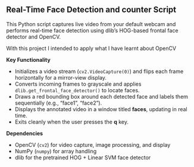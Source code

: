 ## Real-Time Face Detection  and counter Script

This Python script captures live video from your default webcam and performs real-time face detection using dlib’s HOG-based frontal face detector and OpenCV.

With this project I intended to apply what I have learnt about OpenCV 

**Key Functionality**  
- Initializes a video stream (`cv2.VideoCapture(0)`) and flips each frame horizontally for a mirror-view display.  
- Converts incoming frames to grayscale and applies `dlib.get_frontal_face_detector()` to locate faces.  
- Draws a red bounding box around each detected face and labels them sequentially (e.g., “face1”, “face2”).  
- Displays the annotated video in a window titled **faces**, updating in real time.  
- Exits cleanly when the user presses the **q** key.  

**Dependencies**  
- OpenCV (`cv2`) for video capture, image processing, and display  
- NumPy (`numpy`) for array handling  
- dlib for the pretrained HOG + Linear SVM face detector
